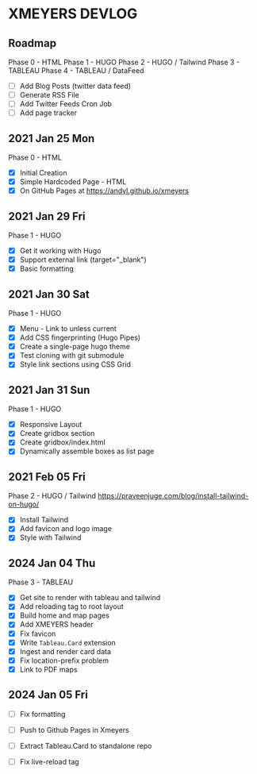 # XMEYERS DEVLOG

## Roadmap

Phase 0 - HTML
Phase 1 - HUGO
Phase 2 - HUGO / Tailwind 
Phase 3 - TABLEAU
Phase 4 - TABLEAU / DataFeed
- [ ] Add Blog Posts (twitter data feed)
- [ ] Generate RSS File
- [ ] Add Twitter Feeds Cron Job
- [ ] Add page tracker 

## 2021 Jan 25 Mon

Phase 0 - HTML
- [x] Initial Creation
- [x] Simple Hardcoded Page - HTML
- [x] On GitHub Pages at https://andyl.github.io/xmeyers

## 2021 Jan 29 Fri

Phase 1 - HUGO 
- [x] Get it working with Hugo
- [x] Support external link (target="\_blank")
- [x] Basic formatting

## 2021 Jan 30 Sat

Phase 1 - HUGO 
- [x] Menu - Link to unless current
- [x] Add CSS fingerprinting (Hugo Pipes)
- [x] Create a single-page hugo theme
- [x] Test cloning with git submodule
- [x] Style link sections using CSS Grid

## 2021 Jan 31 Sun

Phase 1 - HUGO 
- [x] Responsive Layout
- [x] Create gridbox section
- [x] Create gridbox/index.html
- [x] Dynamically assemble boxes as list page

## 2021 Feb 05 Fri

Phase 2 - HUGO / Tailwind
https://praveenjuge.com/blog/install-tailwind-on-hugo/

- [x] Install Tailwind 
- [x] Add favicon and logo image
- [x] Style with Tailwind

## 2024 Jan 04 Thu 

Phase 3 - TABLEAU 
- [x] Get site to render with tableau and tailwind 
- [x] Add reloading tag to root layout 
- [x] Build home and map pages 
- [x] Add XMEYERS header
- [x] Fix favicon 
- [x] Write `Tableau.Card` extension
- [x] Ingest and render card data 
- [x] Fix location-prefix problem 
- [x] Link to PDF maps

## 2024 Jan 05 Fri

- [ ] Fix formatting 
- [ ] Push to Github Pages in Xmeyers

- [ ] Extract Tableau.Card to standalone repo 
- [ ] Fix live-reload tag
